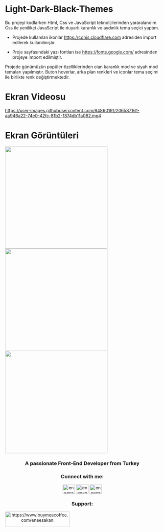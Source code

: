 # Light-Dark-Black-Themes

Bu projeyi kodlarken Html, Css ve JavaScript teknolijilerinden yararalandım. Css ile yenilikçi JavaScript ile duyarlı karanlık ve aydınlık tema seçici yaptım. 

- Projede kullanılan ikonlar https://cdnjs.cloudflare.com adresiden import edilerek kullanılmıştır.

- Proje sayfasındaki yazı fontları ise https://fonts.google.com/ adresinden projeye import edilmiştir.

Projede günümüzün popüler özelliklerinden olan karanlık mod ve siyah mod temaları yapılmıştır. Buton hoverlar, arka plan renkleri ve iconlar tema seçimi ile birlikte renk değiştirmektedir. 

# Ekran Videosu

https://user-images.githubusercontent.com/84860191/206587161-aa946a22-74e0-42fc-81b2-1874db11a082.mp4

# Ekran Görüntüleri

<p float="left">
  <img src="https://user-images.githubusercontent.com/84860191/206587208-1bf46188-66a6-4b2a-a85c-afec7eed48ab.png" width="334" />
  <img src="https://user-images.githubusercontent.com/84860191/206587254-da96d6aa-80d6-4c4b-8920-bb2dad4f2849.png" width="334" /> 
  <img src="https://user-images.githubusercontent.com/84860191/206587270-708a6c82-ccc2-437f-a5d0-851995783e08.png" width="334" />
</p>

<h3 align="center">A passionate Front-End Developer from Turkey</h3>

<h3 align="center">Connect with me:</h3>
<p align="center">
<a href="https://twitter.com/eneesakan" target="blank"><img align="center" src="https://raw.githubusercontent.com/rahuldkjain/github-profile-readme-generator/master/src/images/icons/Social/twitter.svg" alt="eneesakan" height="30" width="40" /></a>
<a href="https://linkedin.com/in/eneesakan" target="blank"><img align="center" src="https://raw.githubusercontent.com/rahuldkjain/github-profile-readme-generator/master/src/images/icons/Social/linked-in-alt.svg" alt="eneesakan" height="30" width="40" /></a>
<a href="https://instagram.com/eneesakan" target="blank"><img align="center" src="https://raw.githubusercontent.com/rahuldkjain/github-profile-readme-generator/master/src/images/icons/Social/instagram.svg" alt="eneesakan" height="30" width="40" /></a>
</p>

<h3 align="center">Support:</h3>
<p><a href="https://www.buymeacoffee.com/eneesakan" align="center"> <img align="center" src="https://cdn.buymeacoffee.com/buttons/v2/default-yellow.png" height="50" width="210" alt="https://www.buymeacoffee.com/eneesakan" /></a></p>
